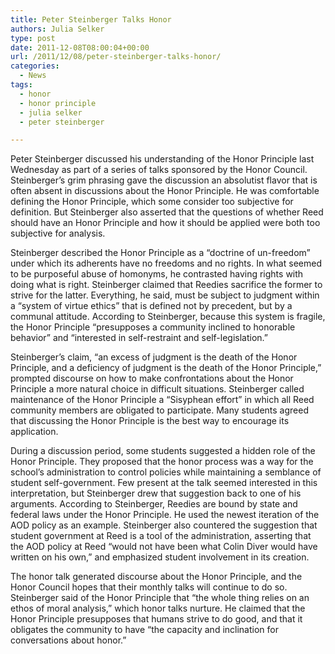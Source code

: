 ```yaml
---
title: Peter Steinberger Talks Honor
authors: Julia Selker
type: post
date: 2011-12-08T08:00:04+00:00
url: /2011/12/08/peter-steinberger-talks-honor/
categories:
  - News
tags:
  - honor
  - honor principle
  - julia selker
  - peter steinberger

---
```

Peter Steinberger discussed his understanding of the Honor Principle last Wednesday as part of a series of talks sponsored by the Honor Council. Steinberger’s grim phrasing gave the discussion an absolutist flavor that is often absent in discussions about the Honor Principle. He was comfortable defining the Honor Principle, which some consider too subjective for definition. But Steinberger also asserted that the questions of whether Reed should have an Honor Principle and how it should be applied were both too subjective for analysis.

Steinberger described the Honor Principle as a “doctrine of un-freedom” under which its adherents have no freedoms and no rights. In what seemed to be purposeful abuse of homonyms, he contrasted having rights with doing what is right. Steinberger claimed that Reedies sacrifice the former to strive for the latter. Everything, he said, must be subject to judgment within a “system of virtue ethics” that is defined not by precedent, but by a communal attitude. According to Steinberger, because this system is fragile, the Honor Principle “presupposes a community inclined to honorable behavior” and “interested in self-restraint and self-legislation.”

Steinberger’s claim, “an excess of judgment is the death of the Honor Principle, and a deficiency of judgment is the death of the Honor Principle,” prompted discourse on how to make confrontations about the Honor Principle a more natural choice in difficult situations. Steinberger called maintenance of the Honor Principle a “Sisyphean effort” in which all Reed community members are obligated to participate. Many students agreed that discussing the Honor Principle is the best way to encourage its application.

During a discussion period, some students suggested a hidden role of the Honor Principle. They proposed that the honor process was a way for the school’s administration to control policies while maintaining a semblance of student self-government. Few present at the talk seemed interested in this interpretation, but Steinberger drew that suggestion back to one of his arguments. According to Steinberger, Reedies are bound by state and federal laws under the Honor Principle. He used the newest iteration of the AOD policy as an example. Steinberger also countered the suggestion that student government at Reed is a tool of the administration, asserting that the AOD policy at Reed “would not have been what Colin Diver would have written on his own,” and emphasized student involvement in its creation.

The honor talk generated discourse about the Honor Principle, and the Honor Council hopes that their monthly talks will continue to do so. Steinberger said of the Honor Principle that “the whole thing relies on an ethos of moral analysis,” which honor talks nurture. He claimed that the Honor Principle presupposes that humans strive to do good, and that it obligates the community to have “the capacity and inclination for conversations about honor.”